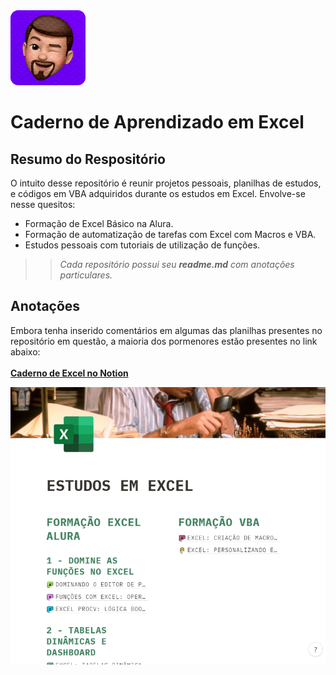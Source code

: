 <img src='./assets/pedro_memoji.png' width='120px'>

# **Caderno de Aprendizado em Excel**

## **Resumo do Respositório**
O intuito desse repositório é reunir projetos pessoais, planilhas de estudos, e códigos em VBA adquiridos durante os estudos em Excel. Envolve-se nesse quesitos:
- Formação de Excel Básico na Alura.
- Formação de automatização de tarefas com Excel com Macros e VBA.
- Estudos pessoais com tutoriais de utilização de funções.

>> _Cada repositório possui seu **readme.md** com anotações particulares._
## **Anotações**
Embora tenha inserido comentários em algumas das planilhas presentes no repositório em questão, a maioria dos pormenores estão presentes no link abaixo:<br><br>
**[Caderno de Excel no Notion](https://extreme-octopus-ecb.notion.site/ESTUDOS-EM-EXCEL-01191b9e62144dc2b1a20f921c35eb4e)**
<br>

![print do caderno de anotações do notion](./assets/caderno_notion.png#vitrinedev)